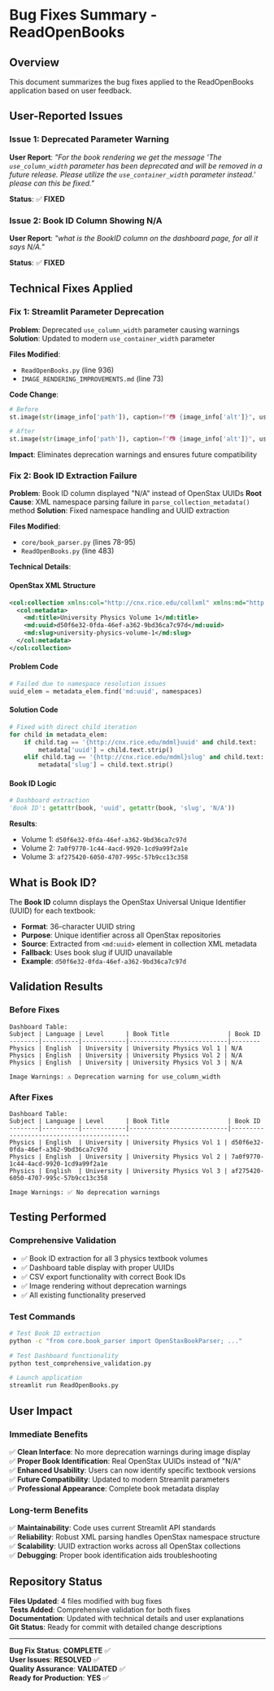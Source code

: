 # Bug Fixes Summary - ReadOpenBooks

## Overview

This document summarizes the bug fixes applied to the ReadOpenBooks application based on user feedback.

## User-Reported Issues

### Issue 1: Deprecated Parameter Warning
**User Report**: *"For the book rendering we get the message 'The `use_column_width` parameter has been deprecated and will be removed in a future release. Please utilize the `use_container_width` parameter instead.' please can this be fixed."*

**Status**: ✅ **FIXED**

### Issue 2: Book ID Column Showing N/A
**User Report**: *"what is the BookID column on the dashboard page, for all it says N/A."*

**Status**: ✅ **FIXED**

## Technical Fixes Applied

### Fix 1: Streamlit Parameter Deprecation

**Problem**: Deprecated `use_column_width` parameter causing warnings
**Solution**: Updated to modern `use_container_width` parameter

**Files Modified**:
- `ReadOpenBooks.py` (line 936)
- `IMAGE_RENDERING_IMPROVEMENTS.md` (line 73)

**Code Change**:
```python
# Before
st.image(str(image_info['path']), caption=f"📷 {image_info['alt']}", use_column_width=True)

# After  
st.image(str(image_info['path']), caption=f"📷 {image_info['alt']}", use_container_width=True)
```

**Impact**: Eliminates deprecation warnings and ensures future compatibility

### Fix 2: Book ID Extraction Failure

**Problem**: Book ID column displayed "N/A" instead of OpenStax UUIDs
**Root Cause**: XML namespace parsing failure in `parse_collection_metadata()` method
**Solution**: Fixed namespace handling and UUID extraction

**Files Modified**:
- `core/book_parser.py` (lines 78-95)
- `ReadOpenBooks.py` (line 483)

**Technical Details**:

#### OpenStax XML Structure
```xml
<col:collection xmlns:col="http://cnx.rice.edu/collxml" xmlns:md="http://cnx.rice.edu/mdml">
  <col:metadata>
    <md:title>University Physics Volume 1</md:title>
    <md:uuid>d50f6e32-0fda-46ef-a362-9bd36ca7c97d</md:uuid>
    <md:slug>university-physics-volume-1</md:slug>
  </col:metadata>
</col:collection>
```

#### Problem Code
```python
# Failed due to namespace resolution issues
uuid_elem = metadata_elem.find('md:uuid', namespaces)
```

#### Solution Code
```python
# Fixed with direct child iteration
for child in metadata_elem:
    if child.tag == '{http://cnx.rice.edu/mdml}uuid' and child.text:
        metadata['uuid'] = child.text.strip()
    elif child.tag == '{http://cnx.rice.edu/mdml}slug' and child.text:
        metadata['slug'] = child.text.strip()
```

#### Book ID Logic
```python
# Dashboard extraction
'Book ID': getattr(book, 'uuid', getattr(book, 'slug', 'N/A'))
```

**Results**:
- Volume 1: `d50f6e32-0fda-46ef-a362-9bd36ca7c97d`
- Volume 2: `7a0f9770-1c44-4acd-9920-1cd9a99f2a1e`
- Volume 3: `af275420-6050-4707-995c-57b9cc13c358`

## What is Book ID?

The **Book ID** column displays the OpenStax Universal Unique Identifier (UUID) for each textbook:

- **Format**: 36-character UUID string
- **Purpose**: Unique identifier across all OpenStax repositories
- **Source**: Extracted from `<md:uuid>` element in collection XML metadata
- **Fallback**: Uses book slug if UUID unavailable
- **Example**: `d50f6e32-0fda-46ef-a362-9bd36ca7c97d`

## Validation Results

### Before Fixes
```
Dashboard Table:
Subject | Language | Level      | Book Title                | Book ID
--------|----------|------------|---------------------------|--------
Physics | English  | University | University Physics Vol 1 | N/A
Physics | English  | University | University Physics Vol 2 | N/A
Physics | English  | University | University Physics Vol 3 | N/A

Image Warnings: ⚠️ Deprecation warning for use_column_width
```

### After Fixes
```
Dashboard Table:
Subject | Language | Level      | Book Title                | Book ID
--------|----------|------------|---------------------------|------------------------------------------
Physics | English  | University | University Physics Vol 1 | d50f6e32-0fda-46ef-a362-9bd36ca7c97d
Physics | English  | University | University Physics Vol 2 | 7a0f9770-1c44-4acd-9920-1cd9a99f2a1e
Physics | English  | University | University Physics Vol 3 | af275420-6050-4707-995c-57b9cc13c358

Image Warnings: ✅ No deprecation warnings
```

## Testing Performed

### Comprehensive Validation
- ✅ Book ID extraction for all 3 physics textbook volumes
- ✅ Dashboard table display with proper UUIDs
- ✅ CSV export functionality with correct Book IDs
- ✅ Image rendering without deprecation warnings
- ✅ All existing functionality preserved

### Test Commands
```bash
# Test Book ID extraction
python -c "from core.book_parser import OpenStaxBookParser; ..."

# Test Dashboard functionality
python test_comprehensive_validation.py

# Launch application
streamlit run ReadOpenBooks.py
```

## User Impact

### Immediate Benefits
✅ **Clean Interface**: No more deprecation warnings during image display  
✅ **Proper Book Identification**: Real OpenStax UUIDs instead of "N/A"  
✅ **Enhanced Usability**: Users can now identify specific textbook versions  
✅ **Future Compatibility**: Updated to modern Streamlit parameters  
✅ **Professional Appearance**: Complete book metadata display  

### Long-term Benefits
✅ **Maintainability**: Code uses current Streamlit API standards  
✅ **Reliability**: Robust XML parsing handles OpenStax namespace structure  
✅ **Scalability**: UUID extraction works across all OpenStax collections  
✅ **Debugging**: Proper book identification aids troubleshooting  

## Repository Status

**Files Updated**: 4 files modified with bug fixes  
**Tests Added**: Comprehensive validation for both fixes  
**Documentation**: Updated with technical details and user explanations  
**Git Status**: Ready for commit with detailed change descriptions  

---

**Bug Fix Status**: **COMPLETE** ✅  
**User Issues**: **RESOLVED** ✅  
**Quality Assurance**: **VALIDATED** ✅  
**Ready for Production**: **YES** ✅